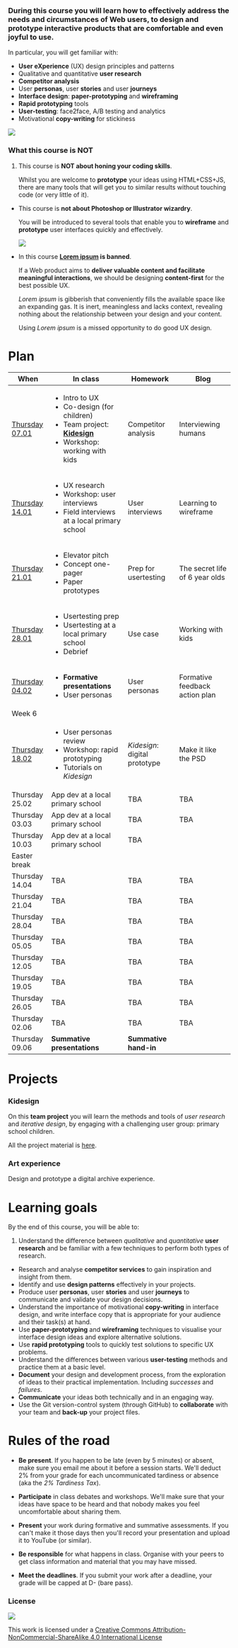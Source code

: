 ### During this course you will learn how to effectively address the needs and circumstances of **Web users**, to design and prototype interactive products that are comfortable and even joyful to use.

In particular, you will get familiar with:

* **User eXperience** (UX) design principles and patterns  
* Qualitative and quantitative **user research** 
* **Competitor analysis**
* User **personas**, user **stories** and user **journeys**
* **Interface design**: **paper-prototyping** and **wireframing**
* **Rapid prototyping** tools
* **User-testing**: face2face, A/B testing and analytics
* Motivational **copy-writing** for stickiness

![](sessions/01/assets/design-vs-UX.jpg)

### What this course is NOT

1. This course is **NOT about honing your coding skills**.   

	Whilst you are welcome to **prototype** your ideas using HTML+CSS+JS, there are many tools that will get you to similar results without touching code (or very little of it).

* This course is **not about Photoshop or Illustrator wizardry**.   

	You will be introduced to several tools that enable you to **wireframe** and **prototype** user interfaces quickly and effectively.  
  
	![](sessions/assets/photoshop.png)

* In this course **[Lorem ipsum](http://en.wikipedia.org/wiki/Lorem_ipsum) is banned**. 

	If a Web product aims to **deliver valuable content and facilitate meaningful interactions**, we should be designing **content-first** for the best possible UX. 
	
	*Lorem ipsum* is gibberish that conveniently fills the available space like an expanding gas. It is inert, meaningless and lacks context, revealing nothing about the relationship between your design and your content.   
  
	Using *Lorem ipsum* is a missed opportunity to do good UX design.


# Plan

When | In class | Homework | Blog 
---- | -------- | -------- | ----
[Thursday<br>07.01](sessions/01)| <ul><li>Intro to UX <li>Co-design (for children) <li>Team project: [**Kidesign**](#kidesign) <li>Workshop: working with kids  | Competitor analysis | Interviewing humans
[Thursday<br>14.01](sessions/02)| <ul><li>UX research <li>Workshop: user interviews <li>Field interviews at a local primary school | User interviews | Learning to wireframe 
[Thursday<br>21.01](sessions/03)| <ul><li>Elevator pitch<li>Concept one-pager<li>Paper prototypes | Prep for usertesting  | The secret life of 6 year olds
[Thursday<br>28.01](sessions/04)| <ul><li>Usertesting prep <li>Usertesting at a local primary school <li>Debrief | Use case | Working with kids 
[Thursday<br>04.02](sessions/05)| <ul><li>**Formative presentations** <li>User personas | User personas | Formative feedback action plan
Week 6| | | 
[Thursday<br>18.02](sessions/07)| <ul><li>User personas review <li>Workshop: rapid prototyping <li>Tutorials on *Kidesign* | *Kidesign*: digital prototype | Make it like the PSD 
Thursday<br>25.02| App dev at a local primary school | TBA | TBA 
Thursday<br>03.03| App dev at a local primary school | TBA | TBA
Thursday<br>10.03| App dev at a local primary school | TBA | 
Easter break| | | 
Thursday<br>14.04| TBA | TBA | TBA
Thursday<br>21.04| TBA | TBA | TBA 
Thursday<br>28.04| TBA | TBA | TBA 
Thursday<br>05.05| TBA | TBA | TBA 
Thursday<br>12.05| TBA | TBA | TBA 
Thursday<br>19.05| TBA | TBA | TBA 
Thursday<br>26.05| TBA | TBA | TBA 
Thursday<br>02.06| TBA | TBA | TBA 
Thursday<br>09.06| **Summative presentations** |  **Summative hand-in** | 


# Projects

### Kidesign

On this **team project** you will learn the methods and tools of *user research* and *iterative design*, by engaging with a challenging user group: primary school children. 

All the project material is [here](projects/kidesign).

### Art experience

Design and prototype a digital archive experience.

<!-- All the project material is [here](projects/art-experience). -->


# Learning goals

By the end of this course, you will be able to:

1. Understand the difference between *qualitative* and *quantitative* **user research** and be familiar with a few techniques to perform both types of research.
* Research and analyse **competitor services** to gain inspiration and insight from them.
* Identify and use **design patterns** effectively in your projects.
* Produce user **personas**, user **stories** and user **journeys** to communicate and validate your design decisions.
* Understand the importance of motivational **copy-writing** in interface design, and write interface copy that is appropriate for your audience and their task(s) at hand.
* Use **paper-prototyping** and **wireframing** techniques to visualise your interface design ideas and explore alternative solutions.
* Use **rapid prototyping** tools to quickly test solutions to specific UX problems.
* Understand the differences between various **user-testing** methods and practice them at a basic level.
* **Document** your design and development process, from the exploration of ideas to their practical implementation. Including *successes* and *failures*.
* **Communicate** your ideas both technically and in an engaging way.
* Use the Git version-control system (through GitHub) to **collaborate** with your team and **back-up** your project files.


# Rules of the road

* **Be present**. If you happen to be late (even by 5 minutes) or absent, make sure you email me about it before a session starts. We'll deduct 2% from your grade for each uncommunicated tardiness or absence (aka the *2% Tardiness Tax*).

* **Participate** in class debates and workshops. We'll make sure that your ideas have space to be heard and that nobody makes you feel uncomfortable about sharing them.

* **Present** your work during formative and summative assessments. If you can't make it those days then you'll record your presentation and upload it to YouTube (or similar).

* **Be responsible** for what happens in class. Organise with your peers to get class information and material that you may have missed.

* **Meet the deadlines**. If you submit your work after a deadline, your grade will be capped at D- (bare pass).


### License

[![](https://i.creativecommons.org/l/by-nc-sa/4.0/88x31.png)](http://creativecommons.org/licenses/by-nc-sa/4.0)

This work is licensed under a [Creative Commons Attribution-NonCommercial-ShareAlike 4.0 International License ](http://creativecommons.org/licenses/by-nc-sa/4.0)